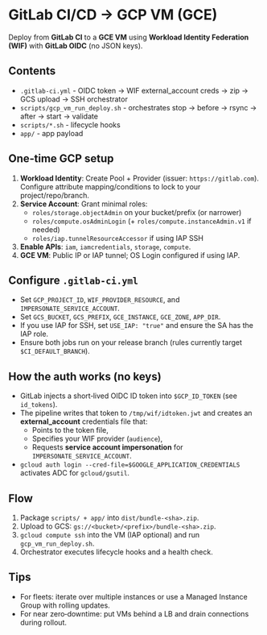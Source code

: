 # GitLab CI/CD → GCP VM (GCE)

Deploy from **GitLab CI** to a **GCE VM** using **Workload Identity Federation (WIF)** with **GitLab OIDC** (no JSON keys).

## Contents
- `.gitlab-ci.yml` - OIDC token → WIF external_account creds → zip → GCS upload → SSH orchestrator
- `scripts/gcp_vm_run_deploy.sh` - orchestrates stop → before → rsync → after → start → validate
- `scripts/*.sh` - lifecycle hooks
- `app/` - app payload

## One‑time GCP setup
1) **Workload Identity**: Create Pool + Provider (issuer: `https://gitlab.com`). Configure attribute mapping/conditions to lock to your project/repo/branch.
2) **Service Account**: Grant minimal roles:
   - `roles/storage.objectAdmin` on your bucket/prefix (or narrower)
   - `roles/compute.osAdminLogin` (+ `roles/compute.instanceAdmin.v1` if needed)
   - `roles/iap.tunnelResourceAccessor` if using IAP SSH
3) **Enable APIs**: `iam`, `iamcredentials`, `storage`, `compute`.
4) **GCE VM**: Public IP or IAP tunnel; OS Login configured if using IAP.

## Configure `.gitlab-ci.yml`
- Set `GCP_PROJECT_ID`, `WIF_PROVIDER_RESOURCE`, and `IMPERSONATE_SERVICE_ACCOUNT`.
- Set `GCS_BUCKET`, `GCS_PREFIX`, `GCE_INSTANCE`, `GCE_ZONE`, `APP_DIR`.
- If you use IAP for SSH, set `USE_IAP: "true"` and ensure the SA has the IAP role.
- Ensure both jobs run on your release branch (rules currently target `$CI_DEFAULT_BRANCH`).

## How the auth works (no keys)
- GitLab injects a short‑lived OIDC ID token into `$GCP_ID_TOKEN` (see `id_tokens`).
- The pipeline writes that token to `/tmp/wif/idtoken.jwt` and creates an **external_account** credentials file that:
  - Points to the token file,
  - Specifies your WIF provider (`audience`),
  - Requests **service account impersonation** for `IMPERSONATE_SERVICE_ACCOUNT`.
- `gcloud auth login --cred-file=$GOOGLE_APPLICATION_CREDENTIALS` activates ADC for `gcloud/gsutil`.

## Flow
1. Package `scripts/ + app/` into `dist/bundle-<sha>.zip`.
2. Upload to GCS: `gs://<bucket>/<prefix>/bundle-<sha>.zip`.
3. `gcloud compute ssh` into the VM (IAP optional) and run `gcp_vm_run_deploy.sh`.
4. Orchestrator executes lifecycle hooks and a health check.

## Tips
- For fleets: iterate over multiple instances or use a Managed Instance Group with rolling updates.
- For near zero‑downtime: put VMs behind a LB and drain connections during rollout.
